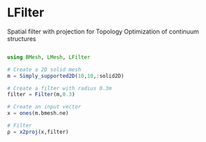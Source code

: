# LFilter
Spatial filter with projection for Topology Optimization of continuum structures

```julia

using BMesh, LMesh, LFilter

# Create a 2D solid mesh
m = Simply_supported2D(10,10,:solid2D)

# Create a filter with radius 0.3m
filter = Filter(m,0.3)

# Create an input vector
x = ones(m.bmesh.ne)

# Filter 
ρ = x2proj(x,filter)

```
